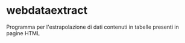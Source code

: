 # webdataextract
Programma per l'estrapolazione di dati contenuti in tabelle presenti in pagine HTML
